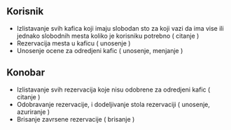 ## Korisnik

- Izlistavanje svih kafica koji imaju slobodan sto za koji vazi da ima vise ili jednako slobodnih mesta koliko je korisniku potrebno ( citanje )
- Rezervacija mesta u kaficu ( unosenje )
- Unosenje ocene za odredjeni kafic ( unosenje, menjanje )


## Konobar
- Izlistavanje svih rezervacija koje nisu odobrene za odredjeni kafic ( citanje )
- Odobravanje rezervacije, i dodeljivanje stola rezervaciji ( unosenje, azuriranje )
- Brisanje zavrsene rezervacije ( brisanje )


